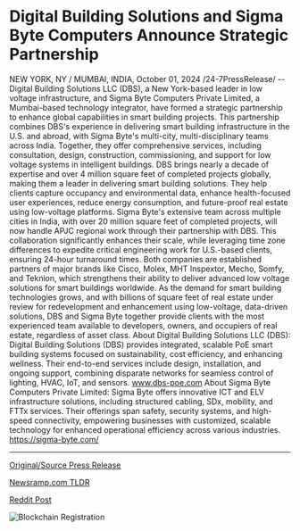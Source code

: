 # Digital Building Solutions and Sigma Byte Computers Announce Strategic Partnership

NEW YORK, NY / MUMBAI, INDIA, October 01, 2024 /24-7PressRelease/ -- Digital Building Solutions LLC (DBS), a New York-based leader in low voltage infrastructure, and Sigma Byte Computers Private Limited, a Mumbai-based technology integrator, have formed a strategic partnership to enhance global capabilities in smart building projects.  This partnership combines DBS's experience in delivering smart building infrastructure in the U.S. and abroad, with Sigma Byte's multi-city, multi-disciplinary teams across India. Together, they offer comprehensive services, including consultation, design, construction, commissioning, and support for low voltage systems in intelligent buildings.  DBS brings nearly a decade of expertise and over 4 million square feet of completed projects globally, making them a leader in delivering smart building solutions. They help clients capture occupancy and environmental data, enhance health-focused user experiences, reduce energy consumption, and future-proof real estate using low-voltage platforms.  Sigma Byte's extensive team across multiple cities in India, with over 20 million square feet of completed projects, will now handle APJC regional work through their partnership with DBS. This collaboration significantly enhances their scale, while leveraging time zone differences to expedite critical engineering work for U.S.-based clients, ensuring 24-hour turnaround times. Both companies are established partners of major brands like Cisco, Molex, MHT Inspextor, Mecho, Somfy, and Teknion, which strengthens their ability to deliver advanced low voltage solutions for smart buildings worldwide.  As the demand for smart building technologies grows, and with billions of square feet of real estate under review for redevelopment and enhancement using low-voltage, data-driven solutions, DBS and Sigma Byte together provide clients with the most experienced team available to developers, owners, and occupiers of real estate, regardless of asset class.  About Digital Building Solutions LLC (DBS): Digital Building Solutions (DBS) provides integrated, scalable PoE smart building systems focused on sustainability, cost efficiency, and enhancing wellness. Their end-to-end services include design, installation, and ongoing support, combining disparate networks for seamless control of lighting, HVAC, IoT, and sensors. www.dbs-poe.com   About Sigma Byte Computers Private Limited: Sigma Byte offers innovative ICT and ELV infrastructure solutions, including structured cabling, SDx, mobility, and FTTx services. Their offerings span safety, security systems, and high-speed connectivity, empowering businesses with customized, scalable technology for enhanced operational efficiency across various industries. https://sigma-byte.com/ 

---

[Original/Source Press Release](https://www.24-7pressrelease.com/press-release/514835/digital-building-solutions-and-sigma-byte-computers-announce-strategic-partnership)
                    

[Newsramp.com TLDR](None) 



[Reddit Post](https://www.reddit.com/r/Business_NewsRamp/comments/1fti7ta/dbs_and_sigma_byte_form_strategic_partnership_for/) 



![Blockchain Registration](https://cdn.newsramp.app/24-7PressRelease/qrcode/2410/1/nino7spy.webp)